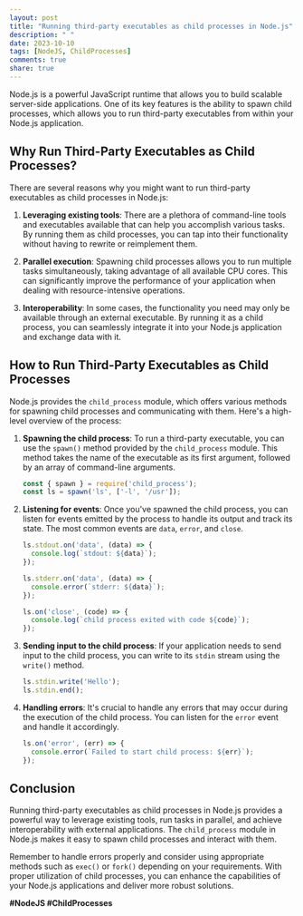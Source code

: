 ```yaml
---
layout: post
title: "Running third-party executables as child processes in Node.js"
description: " "
date: 2023-10-10
tags: [NodeJS, ChildProcesses]
comments: true
share: true
---
```


Node.js is a powerful JavaScript runtime that allows you to build scalable server-side applications. One of its key features is the ability to spawn child processes, which allows you to run third-party executables from within your Node.js application.

## Why Run Third-Party Executables as Child Processes?

There are several reasons why you might want to run third-party executables as child processes in Node.js:

1. **Leveraging existing tools**: There are a plethora of command-line tools and executables available that can help you accomplish various tasks. By running them as child processes, you can tap into their functionality without having to rewrite or reimplement them.

2. **Parallel execution**: Spawning child processes allows you to run multiple tasks simultaneously, taking advantage of all available CPU cores. This can significantly improve the performance of your application when dealing with resource-intensive operations.

3. **Interoperability**: In some cases, the functionality you need may only be available through an external executable. By running it as a child process, you can seamlessly integrate it into your Node.js application and exchange data with it.

## How to Run Third-Party Executables as Child Processes

Node.js provides the `child_process` module, which offers various methods for spawning child processes and communicating with them. Here's a high-level overview of the process:

1. **Spawning the child process**: To run a third-party executable, you can use the `spawn()` method provided by the `child_process` module. This method takes the name of the executable as its first argument, followed by an array of command-line arguments.

   ```javascript
   const { spawn } = require('child_process');
   const ls = spawn('ls', ['-l', '/usr']);
   ```

2. **Listening for events**: Once you've spawned the child process, you can listen for events emitted by the process to handle its output and track its state. The most common events are `data`, `error`, and `close`.

   ```javascript
   ls.stdout.on('data', (data) => {
     console.log(`stdout: ${data}`);
   });

   ls.stderr.on('data', (data) => {
     console.error(`stderr: ${data}`);
   });

   ls.on('close', (code) => {
     console.log(`child process exited with code ${code}`);
   });
   ```

3. **Sending input to the child process**: If your application needs to send input to the child process, you can write to its `stdin` stream using the `write()` method.

   ```javascript
   ls.stdin.write('Hello');
   ls.stdin.end();
   ```

4. **Handling errors**: It's crucial to handle any errors that may occur during the execution of the child process. You can listen for the `error` event and handle it accordingly.

   ```javascript
   ls.on('error', (err) => {
     console.error(`Failed to start child process: ${err}`);
   });
   ```

## Conclusion

Running third-party executables as child processes in Node.js provides a powerful way to leverage existing tools, run tasks in parallel, and achieve interoperability with external applications. The `child_process` module in Node.js makes it easy to spawn child processes and interact with them.

Remember to handle errors properly and consider using appropriate methods such as `exec()` or `fork()` depending on your requirements. With proper utilization of child processes, you can enhance the capabilities of your Node.js applications and deliver more robust solutions.

**#NodeJS #ChildProcesses**
